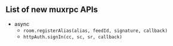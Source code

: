 ## List of new muxrpc APIs

- async
  - `room.registerAlias(alias, feedId, signature, callback)`
  - `httpAuth.signIn(cc, sc, sr, callback)`